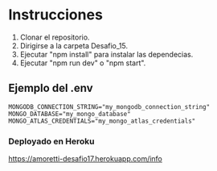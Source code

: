 # Instrucciones

1. Clonar el repositorio.
2. Dirigirse a la carpeta Desafio_15.
3. Ejecutar "npm install" para instalar las dependecias.
4. Ejecutar "npm run dev" o "npm start".

## Ejemplo del .env

```
MONGODB_CONNECTION_STRING="my_mongodb_connection_string"
MONGO_DATABASE="my_mongo_database"
MONGO_ATLAS_CREDENTIALS="my_mongo_atlas_credentials"
```

### Deployado en Heroku

https://amoretti-desafio17.herokuapp.com/info

